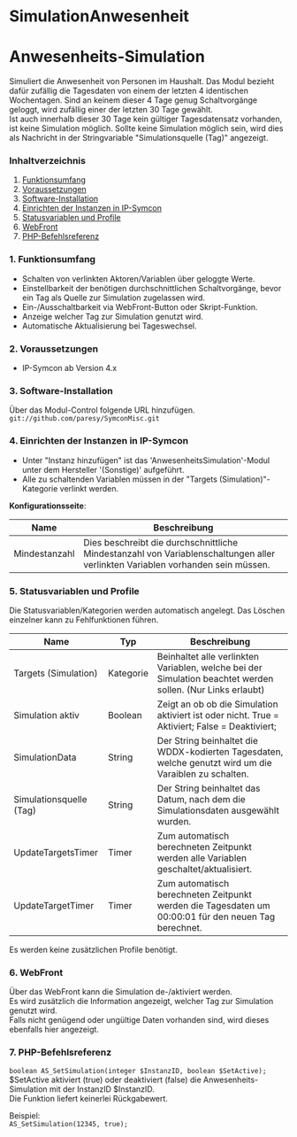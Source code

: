 # SimulationAnwesenheit

# Anwesenheits-Simulation
Simuliert die Anwesenheit von Personen im Haushalt.
Das Modul bezieht dafür zufällig die Tagesdaten von einem der letzten 4 identischen Wochentagen. Sind an keinem dieser 4 Tage genug Schaltvorgänge geloggt, wird zufällig einer der letzten 30 Tage gewählt.  
Ist auch innerhalb dieser 30 Tage kein gültiger Tagesdatensatz vorhanden, ist keine Simulation möglich. Sollte keine Simulation möglich sein, wird dies als Nachricht in der Stringvariable "Simulationsquelle (Tag)" angezeigt.

### Inhaltverzeichnis

1. [Funktionsumfang](#1-funktionsumfang)
2. [Voraussetzungen](#2-voraussetzungen)
3. [Software-Installation](#3-software-installation)
4. [Einrichten der Instanzen in IP-Symcon](#4-einrichten-der-instanzen-in-ip-symcon)
5. [Statusvariablen und Profile](#5-statusvariablen-und-profile)
6. [WebFront](#6-webfront)
7. [PHP-Befehlsreferenz](#7-php-befehlsreferenz)

### 1. Funktionsumfang

* Schalten von verlinkten Aktoren/Variablen über geloggte Werte.
* Einstellbarkeit der benötigen durchschnittlichen Schaltvorgänge, bevor ein Tag als Quelle zur Simulation zugelassen wird.
* Ein-/Ausschaltbarkeit via WebFront-Button oder Skript-Funktion.
* Anzeige welcher Tag zur Simulation genutzt wird.
* Automatische Aktualisierung bei Tageswechsel.

### 2. Voraussetzungen

- IP-Symcon ab Version 4.x

### 3. Software-Installation

Über das Modul-Control folgende URL hinzufügen.  
`git://github.com/paresy/SymconMisc.git`  

### 4. Einrichten der Instanzen in IP-Symcon

- Unter "Instanz hinzufügen" ist das 'AnwesenheitsSimulation'-Modul unter dem Hersteller '(Sonstige)' aufgeführt.  
- Alle zu schaltenden Variablen müssen in der "Targets (Simulation)"-Kategorie verlinkt werden.

__Konfigurationsseite__:

Name          | Beschreibung
------------- | ---------------------------------
Mindestanzahl | Dies beschreibt die durchschnittliche Mindestanzahl von Variablenschaltungen aller verlinkten Variablen vorhanden sein müssen.


### 5. Statusvariablen und Profile

Die Statusvariablen/Kategorien werden automatisch angelegt. Das Löschen einzelner kann zu Fehlfunktionen führen.

Name                    | Typ       | Beschreibung
----------------------- | --------- | ----------------
Targets (Simulation)    | Kategorie | Beinhaltet alle verlinkten Variablen, welche bei der Simulation beachtet werden sollen. (Nur Links erlaubt)
Simulation aktiv        | Boolean   | Zeigt an ob ob die Simulation aktiviert ist oder nicht. True = Aktiviert; False = Deaktiviert;
SimulationData          | String    | Der String beinhaltet die WDDX-kodierten Tagesdaten, welche genutzt wird um die Varaiblen zu schalten.
Simulationsquelle (Tag) | String    | Der String beinhaltet das Datum, nach dem die Simulationsdaten ausgewählt wurden.
UpdateTargetsTimer      | Timer     | Zum automatisch berechneten Zeitpunkt werden alle Variablen geschaltet/aktualisiert.
UpdateTargetTimer       | Timer     | Zum automatisch berechneten Zeitpunkt werden die Tagesdaten um 00:00:01 für den neuen Tag berechnet.

Es werden keine zusätzlichen Profile benötigt.

### 6. WebFront

Über das WebFront kann die Simulation de-/aktiviert werden.  
Es wird zusätzlich die Information angezeigt, welcher Tag zur Simulation genutzt wird.  
Falls nicht genügend oder ungültige Daten vorhanden sind, wird dieses ebenfalls hier angezeigt.

### 7. PHP-Befehlsreferenz

`boolean AS_SetSimulation(integer $InstanzID, boolean $SetActive);`  
$SetActive aktiviert (true) oder deaktiviert (false) die Anwesenheits-Simulation mit der InstanzID $InstanzID.  
Die Funktion liefert keinerlei Rückgabewert.  

Beispiel:  
`AS_SetSimulation(12345, true);`
